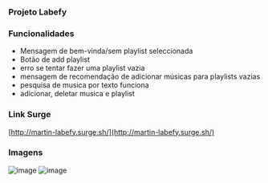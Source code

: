 ### Projeto Labefy

### Funcionalidades
- Mensagem de bem-vinda/sem playlist seleccionada
- Botão de add playlist
- erro se tentar fazer uma playlist vazia
- mensagem de recomendação de adicionar músicas para playlists vazias
- pesquisa de musica por texto funciona
- adicionar, deletar musica e playlist



### Link Surge 
[http://martin-labefy.surge.sh/](http://martin-labefy.surge.sh/)

### Imagens
![image](https://user-images.githubusercontent.com/99181273/162638395-1148e250-7532-4fa8-b38f-f7697c8ac4f6.png)
![image](https://user-images.githubusercontent.com/99181273/162638423-788d2472-4b75-42b1-adc5-28372f64f596.png)


